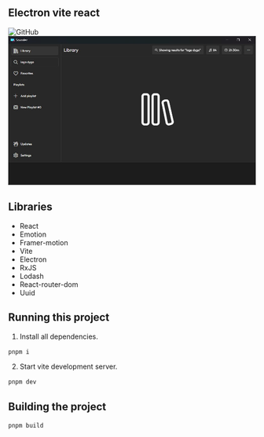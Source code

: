 ## Electron vite react

![GitHub](https://img.shields.io/github/license/MateuszPerczak/vite-app?style=flat-square)
![Website preview](./public/preview.jpg)

## Libraries

- React
- Emotion
- Framer-motion
- Vite
- Electron
- RxJS
- Lodash
- React-router-dom
- Uuid

## Running this project

1. Install all dependencies.

```sh
pnpm i
```

2. Start vite development server.

```sh
pnpm dev
```

## Building the project

```sh
pnpm build
```
